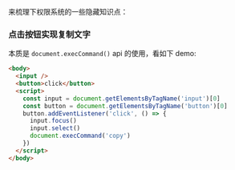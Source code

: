 来梳理下权限系统的一些隐藏知识点：

### 点击按钮实现复制文字

本质是 `document.execCommand()` api 的使用，看如下 demo:

```html
<body>
  <input />
  <button>click</button>
  <script>
    const input = document.getElementsByTagName('input')[0]
    const button = document.getElementsByTagName('button')[0]
    button.addEventListener('click', () => {
      input.focus()
      input.select()
      document.execCommand('copy')
    })
  </script>
</body>
```